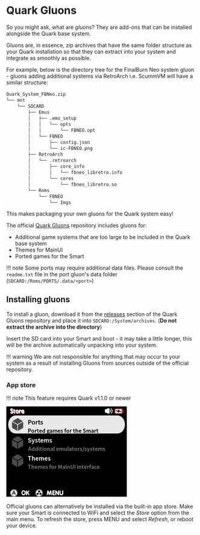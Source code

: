 # Quark Gluons

So you might ask, what are *gluons*? They are add-ons that can be installed alongside the Quark base system.

Gluons are, in essence, zip archives that have the same folder structure as your Quark installation so that they can extract into your system and integrate as smoothly as possible.

For example, below is the directory tree for the FinalBurn Neo system gluon - gluons adding additional systems via RetroArch i.e. ScummVM will have a similar structure:

```
Quark_System_FBNeo.zip
└── mnt
    └── SDCARD
        ├── Emus
        │   ├── .emu_setup
        │   │   └── opts
        │   │       └── FBNEO.opt
        │   └── FBNEO
        │       ├── config.json
        │       └── ic-FBNEO.png
        ├── RetroArch
        │   └── .retroarch
        │       ├── core_info
        │       │   └── fbneo_libretro.info
        │       └── cores
        │           └── fbneo_libretro.so
        └── Roms
            └── FBNEO
                └── Imgs
```

This makes packaging your own gluons for the Quark system easy!

The official [Quark Gluons](https://github.com/cobaltgit/Quark-Gluons) repository includes gluons for:

* Additional game systems that are too large to be included in the Quark base system
* Themes for MainUI
* Ported games for the Smart

!!! note
    Some ports may require additional data files. Please consult the `readme.txt` file in the port gluon's data folder (`SDCARD:/Roms/PORTS/.data/<port>`)

## Installing gluons

To install a gluon, download it from the [releases](https://github.com/cobaltgit/Quark-Gluons/releases) section of the Quark Gluons repository and place it into `SDCARD:/System/archives`. (**Do not extract the archive into the directory**)

Insert the SD card into your Smart and boot - it may take a little longer, this will be the archive automatically unpacking into your system.

!!! warning
    We are not responsible for anything that may occur to your system as a result of installing Gluons from sources outside of the official repository.

### App store

!!! note
    This feature requires Quark v1.1.0 or newer

![Quark app store](../assets/img/quark_store.png)

Official gluons can alternatively be installed via the built-in app store. Make sure your Smart is connected to WiFi and select the *Store* option from the main menu. To refresh the store, press MENU and select *Refresh*, or reboot your device.